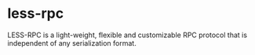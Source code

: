 # less-rpc

LESS-RPC is a light-weight, flexible and customizable RPC protocol that is independent of any serialization format. 

